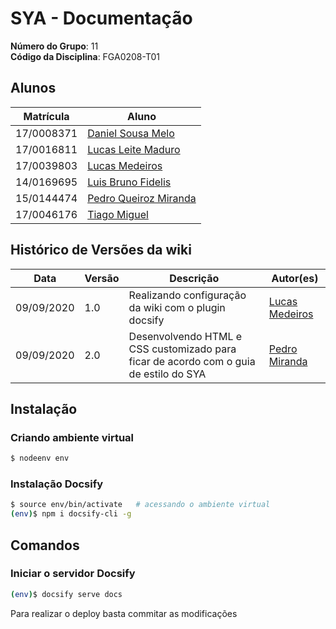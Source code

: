 # SYA - Documentação
**Número do Grupo**: 11<br>
**Código da Disciplina**: FGA0208-T01<br>

## Alunos
| Matrícula | Aluno |
| --------- | ----- |
| 17/0008371 | [Daniel Sousa Melo](https://github.com/dansousamelo) |
| 17/0016811 | [Lucas Leite Maduro](https://github.com/lucasqmc) |
| 17/0039803 | [Lucas Medeiros](https://github.com/medeiroslucas) |
| 14/0169695 | [Luis Bruno Fidelis](https://github.com/lbrunofidelis) |
| 15/0144474 | [Pedro Queiroz Miranda](https://github.com/pedroMiranda7410) |
| 17/0046176 | [Tiago Miguel](https://github.com/tmcstiago) |


## Histórico de Versões da wiki

<table>
    <thead>
        <th>Data</th>
        <th>Versão</th>
        <th>Descrição</th>
        <th>Autor(es)</th>
    </thead>
    <tbody>
        <tr>
            <td>09/09/2020</td>
            <td>1.0</td>
            <td>Realizando configuração da wiki com o plugin docsify</td>
            <td>
                <a href="https://github.com/medeiroslucas">Lucas Medeiros</a>
            </td>
        </tr>
        <tr>
            <td>09/09/2020</td>
            <td>2.0</td>
            <td>Desenvolvendo HTML e CSS customizado para ficar de acordo com o guia de estilo do SYA</td>
            <td>
                <a href="https://github.com/pedroMiranda7410">Pedro Miranda</a>
            </td>
        </tr>
    </tbody>
</table>


## Instalação 

### Criando ambiente virtual

```bash
$ nodeenv env
```

### Instalação Docsify

```bash
$ source env/bin/activate	# acessando o ambiente virtual
(env)$ npm i docsify-cli -g
```

## Comandos

### Iniciar o servidor Docsify

```bash
(env)$ docsify serve docs
```

Para realizar o deploy basta commitar as modificações
